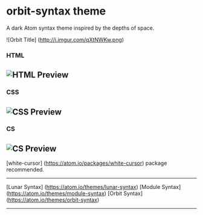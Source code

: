# orbit-syntax theme

A dark Atom syntax theme inspired by the depths of space.

![Orbit Title] (http://i.imgur.com/qXtNWKw.png)

### HTML
![HTML Preview](http://i.imgur.com/Ekybnj0.png)
---

### CSS
![CSS Preview](http://i.imgur.com/m0qnKUr.png)
---

### CS
![CS Preview](http://i.imgur.com/E9kBrAw.png)
---

[white-cursor] (https://atom.io/packages/white-cursor) package recommended.

---

[Lunar Syntax] (https://atom.io/themes/lunar-syntax)
[Module Syntax] (https://atom.io/themes/module-syntax)
[Orbit Syntax] (https://atom.io/themes/orbit-syntax)

---
